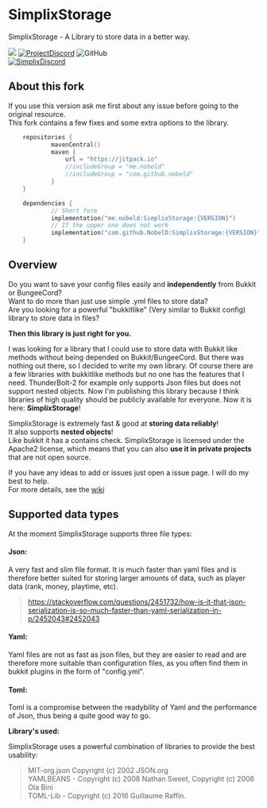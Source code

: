 
# SimplixStorage
SimplixStorage - A Library to store data in a better way.

[![](https://jitpack.io/v/nobeld/simplixstorage.svg)](https://jitpack.io/#nobeld/simplixstorage) [![ProjectDiscord](https://img.shields.io/discord/1183966936116240454?label=ProjectDiscord)](https://sandbox.nobeld.me/) ![GitHub](https://img.shields.io/github/license/NobelD/SimplixStorage)<br>
[![SimplixDiscord](https://img.shields.io/discord/752533664696369204?label=SimplixDiscord&color=yellow)](https://discord.simplixsoft.com/)

## About this fork
If you use this version ask me first about any issue before going to the original resource.<br>
This fork contains a few fixes and some extra options to the library.


```kotlin
    repositories {
            mavenCentral()
            maven {
                url = "https://jitpack.io"
                //includeGroup = "me.nobeld"
                //includeGroup = "com.github.nobeld"
            }
    }

	dependencies {
            // Short form
            implementation("me.nobeld:SimplixStorage:{VERSION}")
            // If the upper one does not work
            implementation("com.github.NobelD:SimplixStorage:{VERSION}")
	}
```

## Overview
Do you want to save your config files easily and **independently** from Bukkit or BungeeCord?<br>
Want to do more than just use simple .yml files to store data?<br>
Are you looking for a powerful "bukkitlike" (Very similar to Bukkit config) library to store data in files?<br>

**Then this library is just right for you.**

I was looking for a library that I could use to store data with Bukkit like methods 
without being depended on Bukkit/BungeeCord. But there was nothing out there, so I decided to write my own library.
Of course there are a few libraries with bukkitlike methods but no one has the features that I need.
ThunderBolt-2 for example only supports Json files but does not support nested objects.
Now I'm publishing this library because I think libraries of high quality should be publicly available for everyone.
Now it is here: **SimplixStorage**!

SimplixStorage is extremely fast & good at **storing data reliably**! <br>
It also supports **nested objects**!<br>
Like bukkit it has a contains check.
SimplixStorage is licensed under the Apache2 license, which means that
you can also **use it in private projects** that are not open source.

If you have any ideas to add or issues just open a issue page. I will do my best to help.
<br>
For more details, see the [wiki](https://github.com/Simplix-Softworks/SimplixStorage/wiki) 

## Supported data types
At the moment SimplixStorage supports three file types:

#### Json:
A very fast and slim file format.
It is much faster than yaml files and is therefore better suited for storing
 larger amounts of data, such as player data (rank, money, playtime, etc).
>https://stackoverflow.com/questions/2451732/how-is-it-that-json-serialization-is-so-much-faster-than-yaml-serialization-in-p/2452043#2452043

#### Yaml:
Yaml files are not as fast as json files, but they are easier 
to read and are therefore more suitable than configuration files, 
as you often find them in bukkit plugins in the form of "config.yml".

#### Toml:
Toml is a compromise between the readybility of Yaml and the performance of Json, thus being a quite good way to go.

**Library's used:**

SimplixStorage uses a powerful combination of libraries to provide the best usability: 

>MIT-org.json Copyright (c) 2002 JSON.org <br>
>YAMLBEANS - Copyright (c) 2008 Nathan Sweet, Copyright (c) 2006 Ola Bini <br>
>TOML-Lib - Copyright (c) 2016 Guillaume Raffin.

